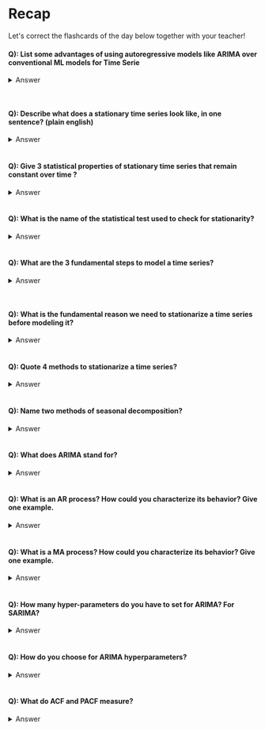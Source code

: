 # Recap
Let's correct the flashcards of the day below together with your teacher!


#### Q): List some advantages of using autoregressive models like ARIMA over conventional ML models for Time Serie
<details>
    <summary>Answer</summary>

- Only one single ARIMA model is required to forecast _any_ time horizon ahead.
- Indeed, they model the **recursive** behavior of the data, forecasting one data point after the other
- You can compute 95% confidence interval on your forecasts

</details>

&nbsp;
&nbsp;

#### Q): Describe what does a stationary time series look like, in one sentence? (plain english)
<details>
    <summary>Answer</summary>

"Wherever you look at it, your conclusions about its properties should be roughly the same."

</details>
&nbsp;
&nbsp;

#### Q): Give 3 statistical properties of stationary time series that remain constant over time ?
<details>
    <summary>Answer</summary>

Constant mean, constant variance, and constant autocorrelation

</details>
&nbsp;
&nbsp;

#### Q): What is the name of the statistical test used to check for stationarity?
<details>
    <summary>Answer</summary>

- Augmented Dickey Fuller - ADF Tests
- Consider the time series stationary when its `p-value` is below 0.05

</details>
&nbsp;
&nbsp;

#### Q): What are the 3 fundamental steps to model a time series?
<details>
    <summary>Answer</summary>

- First, stationarize your time series
- Then, forecast the stationary TS by prolongating its constant statistical properties over time. (AR/MA modeling is one way of doing so)
- Finally, transform back to the initial time series

</details>

&nbsp;
&nbsp;

#### Q): What is the fundamental reason we need to stationarize a time series before modeling it?
<details>
    <summary>Answer</summary>

- As its statistical properties are by definition **constant over time**, we can safely prolongate them in the future!
- We are never safe from unexpected changes (black swans), but we can quantify probabilities that they will stay constant (uncertainty intervals)
- AR/MA modeling is one way to do so. Many other methods exists. 

</details>
&nbsp;
&nbsp;

#### Q): Quote 4 methods to stationarize a time series?
<details>
    <summary>Answer</summary>

- Detrending (ex: taking the log, removing linear increase, etc...)
- Deseasonalizing (ex: using statsmodels `seasonal_decompose`)
- Differencing (ex: $y(t) - y(t-1)$)
- Seasonal differencing (ex: $y(t) - y(t-12)$)

</details>
&nbsp;
&nbsp;

#### Q): Name two methods of seasonal decomposition?
<details>
    <summary>Answer</summary>

- Additive Decomposition (y = Trend + Seasonal + Residuals)
- Multiplicative Decomposition (y = Trend * Seasonal * Residuals)

</details>
&nbsp;
&nbsp;

#### Q): What does ARIMA stand for?
<details>
    <summary>Answer</summary>

ARIMA stands for Auto-Regressive Integrated Moving-Average
- Step 1: **stationarize** the TS using differencing
- Step 2: **model** the stationary TS as the combination of an AR + MA processes
- Step 3: **extend** the stationary TS in the future
- Step 4: integrate back the differenced time-series to get the final forecast

</details>
&nbsp;
&nbsp;

#### Q): What is an AR process? How could you characterize its behavior? Give one example.
<details>
    <summary>Answer</summary>

- AR stands for "Auto-Regressive"
- A process whose values are a direct linear combinations of its past values
- In such processes, a one time "shock" will propagate far in the future
- e.g. the atmospheric CO2 concentration (when an giant forest-fire suddenly increases it, CO2 concentration is raised for decades)

</details>
&nbsp;
&nbsp;

#### Q): What is a MA process? How could you characterize its behavior? Give one example.
<details>
    <summary>Answer</summary>

- MA stands for "Moving-Average"
- A process whose values are a direct linear combinations of its past changes
- In such processes, any "shock" will have a limited time effect (rebound/elastic behavior)
- e.g. a country's GDP growth in % (when a pandemic shock lowers it to -10%, it may bounce back to +5% the following year)

</details>
&nbsp;
&nbsp;

#### Q): How many hyper-parameters do you have to set for ARIMA? For SARIMA?
<details>
    <summary>Answer</summary>

- 3 for ARIMA(p,d,q)
- 7 for SARIMA(p,d,q, P,D,Q, S)

</details>
&nbsp;
&nbsp;

#### Q): How do you choose for ARIMA hyperparameters?
<details>
    <summary>Answer</summary>

- Diff (d): minimum number of differences before you achieve stationarity
- AR term numbers (p): number of non-null terms in PACF plots of stationary TS
- MA term numbers (p): number of non-null terms in ACF plots of stationary TS

</details>
&nbsp;
&nbsp;

#### Q): What do ACF and PACF measure?
<details>
    <summary>Answer</summary>

- ACF: Measure of the **simple correlation coefs** between $Y(t)$ and each lagged features $Y(t-i)$
- PACF: Measure of the **partial correlation coefs** between $Y(t)$ and each lagged features $Y(t-i)$

</details>
&nbsp;
&nbsp;
